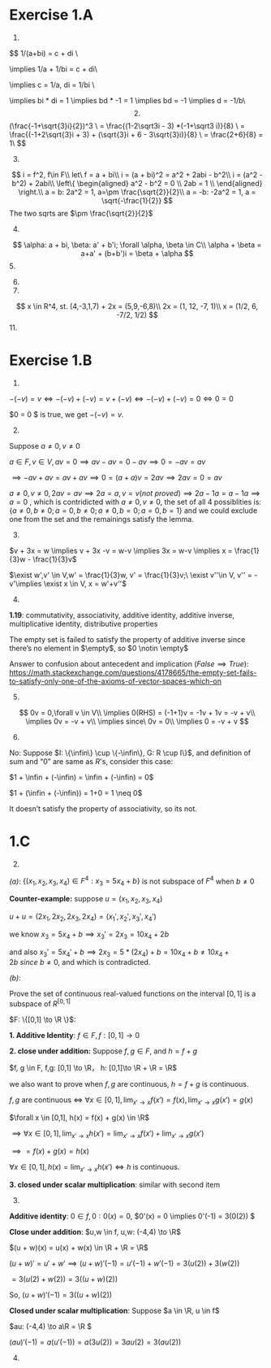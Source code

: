 # Exercise 1.A

1.
$$
1/(a+bi) = c + di \\

\implies 1/a + 1/bi = c + di\\

\implies c = 1/a, di = 1/bi \\

\implies bi * di = 1 \implies bd * -1 = 1 \implies bd = -1 \implies d = -1/b\\
$$
2.
$$
(\frac{-1+\sqrt{3}i}{2})^3 \\
= \frac{(1-2\sqrt3i - 3) *(-1+\sqrt3 i)}{8} \\
= \frac{(-1+2\sqrt{3}i + 3) + (\sqrt{3}i + 6 - 3\sqrt{3}i)}{8} \\
= \frac{2+6}{8}  = 1\\
$$


3.
$$
i = f^2, f\in F\\
let\ f = a + bi\\
i = (a + bi)^2 = a^2 + 2abi - b^2\\
i = (a^2 - b^2) + 2abi\\
\left\{
\begin{aligned}
a^2 - b^2 = 0 \\
2ab = 1 \\
\end{aligned}
\right.\\
a = b: 2a^2 = 1, a=\pm \frac{\sqrt{2}}{2}\\
a = -b: -2a^2 = 1, a = \sqrt{-\frac{1}{2}}
$$
The two sqrts are $\pm \frac{\sqrt{2}}{2}$

4.
$$
\alpha: a + bi, \beta: a' + b'i; \forall \alpha, \beta \in C\\
\alpha + \beta = a+a' + (b+b')i = \beta + \alpha
$$
5.

6.



10.
$$
x \in R^4, st. (4,-3,1,7) + 2x = (5,9,-6,8)\\
2x = (1, 12, -7, 1)\\
x = (1/2, 6, -7/2, 1/2)
$$
11.



# Exercise 1.B

1.

$-(-v) = v \iff -(-v) + (-v) = v + (-v) \iff -(-v) + (-v) = 0 \iff 0 = 0$

$0 = 0 $ is true, we get $-(-v) = v$.

2.

Suppose $a \neq 0, v \neq 0$

$a \in F, v \in V, av = 0 \implies av -av = 0 - av \implies 0 = -av = av$

$\implies - av + av = av + av \implies 0 = (a+a)v = 2av \implies 2av = 0 = av$

$a \neq 0, v \neq 0,2av = av \implies 2a = a, v =v(not\ proved) \implies  2a - 1a = a - 1a \implies a = 0$ , which is contridicted with $a \neq 0, v \neq 0$, the set of all 4 possiblities is: $\{a \neq 0, b \neq 0; a = 0, b\neq 0; a\neq0,b=0; a = 0 , b=1\}$ and we could exclude one from the set and the remainings satisfy the lemma.

3.

$v + 3x = w \implies v + 3x -v = w-v \implies 3x = w-v \implies x = \frac{1}{3}w - \frac{1}{3}v$

$\exist w',v' \in V,w' = \frac{1}{3}w, v' = \frac{1}{3}v;\ \exist v''\in V, v'' = - v'\implies \exist x \in V, x = w'+v''$

4.

**1.19**: commutativity, associativity, additive identity, additive inverse, multiplicative identity, distributive properties

The empty set is failed to satisfy the property of additive inverse since there’s no element in $\empty$, so $0 \notin \empty$

Answer to confusion about antecedent and implication ($False \implies True$): https://math.stackexchange.com/questions/4178665/the-empty-set-fails-to-satisfy-only-one-of-the-axioms-of-vector-spaces-which-on



5.
$$
0v = 0,\forall v \in V\\
\implies 0(RHS) = (-1+1)v = -1v + 1v = -v + v\\
\implies 0v = -v + v\\
\implies since\ 0v = 0\\
\implies 0 = -v + v
$$

6.

No: Suppose $I: \{\infin\} \cup \{-\infin\}, G: R \cup I\}$, and definition of sum and “$0$” are same as $R$'s, consider this case:

$1 + \infin + (-\infin) = \infin + (-\infin) = 0$

$1 + (\infin + (-\infin)) = 1+0 = 1 \neq 0$

It doesn’t satisfy the property of associativity, so its not.

# 1.C

2.

*(a)*: $\{(x_1, x_2, x_3, x_4)\in F^4: x_3=5x_4 + b \}$ is not subspace of $F^4$ when $b\ne 0$

**Counter-example:** suppose $u = (x_1, x_2, x_3, x_4)$

$u+u = (2x_1, 2x_2, 2x_3, 2x_4) = (x_1', x_2', x_3', x_4')$

we know $x_3=5x_4 + b \implies x_3' = 2x_3 = 10x_4 + 2b$

and also $x_3' = 5x_4' + b \implies 2x_3 = 5*(2x_4) + b = 10x_4 + b \neq 10x_4 + 2b\ since\ b \neq 0$, and which is contradicted.

*(b)*: 

Prove the set of continuous real-valued functions on the interval $[0,1]$ is a subspace of $R^{[0,1]}$

$F: \{[0,1] \to \R \}$:

**1. Additive Identity**: $f \in F, f: [0,1] \to 0$

**2. close under addition:** Suppose $f, g \in F$, and $h = f+g$

$f, g \in F, f,g: [0,1] \to \R， h: [0,1]\to \R + \R = \R$

we also want to prove when $f, g$ are continuous, $h=f+g$ is continuous.

$f,g$ are continuous $\iff$ $\forall x \in [0,1], \lim_{x' \to x}{f(x')}=f(x), \lim_{x' \to x}{g(x')}=g(x)$

$\forall x \in [0,1], h(x) = f(x) + g(x) \in \R$

$\implies \forall x \in [0,1], \lim_{x' \to x}{h(x')} = \lim_{x' \to x}{f(x')} + \lim_{x' \to x}{g(x')}$

$\implies = f(x) + g(x) = h(x)$

$\forall x \in [0,1], h(x) = \lim_{x' \to x}{h(x')} \iff h$ is continuous.

**3. closed under scalar multiplication**: similar with second item



3.

**Additive identity**: $0 \in f, 0: 0(x) = 0$, $0'(x) = 0 \implies 0'(-1) = 3(0(2)) $

**Close under addition**: $u,w \in f, u,w: (-4,4) \to \R$

$(u + w)(x) = u(x) + w(x) \in \R + \R = \R$

$(u+w)'= u'+w' \implies (u+w)'(-1) = u'(-1) + w'(-1) = 3(u(2))+3(w(2))$

$= 3(u(2)+w(2)) = 3((u+w)(2))$

So, $(u+w)'(-1) = 3((u+w)(2))$

**Closed under scalar multiplication**: Suppose $a \in \R, u \in f$

$au: (-4,4) \to a\R = \R $

$(au)'(-1) = a(u'(-1)) = a(3u(2)) = 3au(2) = 3(au(2))$

4.

